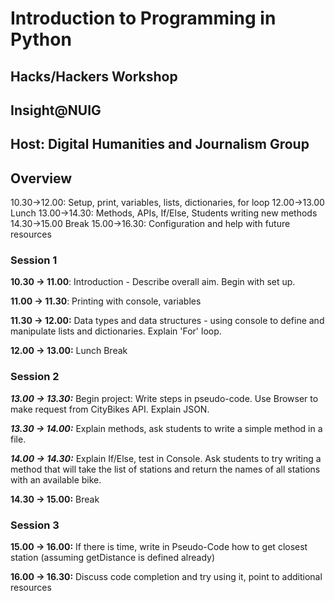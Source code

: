 Introduction to Programming in Python
=====================================
Hacks/Hackers Workshop
----------------------
Insight@NUIG
------------

Host: Digital Humanities and Journalism Group
---------------------------------------------
Overview
--------
10.30->12.00: Setup, print, variables, lists, dictionaries, for loop
12.00->13.00 Lunch
13.00->14.30: Methods, APIs, If/Else, Students writing new methods 
14.30->15.00 Break
15.00->16.30: Configuration and help with future resources


### Session 1

__10.30 -> 11.00__: Introduction - Describe overall aim. Begin with set up.

__11.00 -> 11.30__: Printing with console, variables

__11.30 -> 12.00:__ Data types and data structures - using console to define and manipulate lists and dictionaries. Explain 'For' loop.

__12.00 -> 13.00:__ Lunch Break


### Session 2

___13.00 -> 13.30:___ Begin project: Write steps in pseudo-code. Use Browser to make request from CityBikes API. Explain JSON.

___13.30 -> 14.00:___ Explain methods, ask students to write a simple method in a file.

___14.00 -> 14.30:___ Explain If/Else, test in Console. Ask students to try writing a method that will take the list of stations and return the names of all stations with an available bike.

__14.30 -> 15.00:__ Break


### Session 3

__15.00 -> 16.00:__ If there is time, write in Pseudo-Code how to get closest station (assuming getDistance is defined already)

__16.00 -> 16.30:__ Discuss code completion and try using it, point to additional resources
